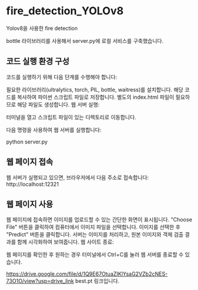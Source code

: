 # fire_detection_YOLOv8

Yolov8을 사용한 fire detection

bottle 라이브러리를 사용해서 server.py에 로컬 서비스를 구축했습니다.


## 코드 실행 환경 구성

코드를 실행하기 위해 다음 단계를 수행해야 합니다:

필요한 라이브러리(ultralytics, torch, PIL, bottle, waitress)를 설치합니다.
해당 코드를 복사하여 파이썬 스크립트 파일로 저장합니다.
별도의 index.html 파일이 필요하므로 해당 파일도 생성합니다.
웹 서버 실행:

터미널을 열고 스크립트 파일이 있는 디렉토리로 이동합니다.

다음 명령을 사용하여 웹 서버를 실행합니다:

python server.py

## 웹 페이지 접속

웹 서버가 실행되고 있으면, 브라우저에서 다음 주소로 접속합니다: http://localhost:12321

## 웹 페이지 사용

웹 페이지에 접속하면 이미지를 업로드할 수 있는 간단한 화면이 표시됩니다.
"Choose File" 버튼을 클릭하여 컴퓨터에서 이미지 파일을 선택합니다.
이미지를 선택한 후 "Predict" 버튼을 클릭합니다.
서버는 이미지를 처리하고, 원본 이미지와 객체 검출 결과를 함께 시각화하여 보여줍니다.
웹 사이트 종료:

웹 페이지를 확인한 후 원하는 경우 터미널에서 Ctrl+C를 눌러 웹 서버를 종료할 수 있습니다.

https://drive.google.com/file/d/1Q9E67OtuaZIKlYsaG2VZb2cNES-73O1O/view?usp=drive_link
best.pt 링크입니다.
